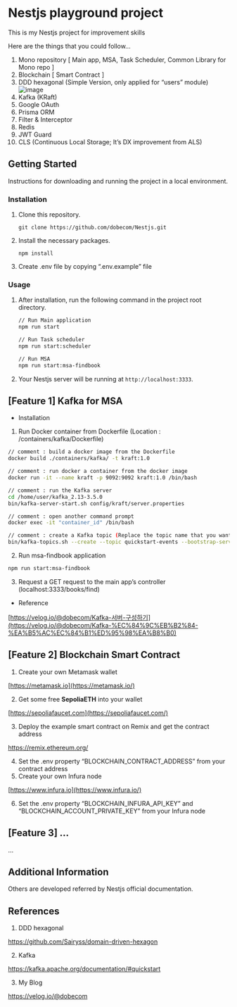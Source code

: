 # Nestjs playground project

This is my Nestjs project for improvement skills

Here are the things that you could follow…

1. Mono repository [ Main app, MSA, Task Scheduler, Common Library for Mono repo ]
2. Blockchain [ Smart Contract ]
3. DDD hexagonal (Simple Version, only applied for “users” module)
![image](https://github.com/dobecom/Nestjs/assets/90499822/ec0461a4-a40b-418c-ad47-db43d7e464b2)
4. Kafka (KRaft)
5. Google OAuth
6. Prisma ORM
7. Filter & Interceptor
8. Redis
9. JWT Guard
10. CLS (Continuous Local Storage; It’s DX improvement from ALS)

## Getting Started

Instructions for downloading and running the project in a local environment.

### Installation

1. Clone this repository.
    
    ```
    git clone https://github.com/dobecom/Nestjs.git
    ```
    
2. Install the necessary packages.
    
    ```
    npm install
    ```
    
3. Create .env file by copying “.env.example” file

### Usage

1. After installation, run the following command in the project root directory.
    
    ```bash
    // Run Main application
    npm run start
    
    // Run Task scheduler
    npm run start:scheduler
    
    // Run MSA
    npm run start:msa-findbook
    ```
    
2. Your Nestjs server will be running at `http://localhost:3333`.

## [Feature 1] Kafka for MSA

- Installation
1. Run Docker container from Dockerfile (Location : /containers/kafka/Dockerfile)

```bash
// comment : build a docker image from the Dockerfile
docker build ./containers/kafka/ -t kraft:1.0

// comment : run docker a container from the docker image
docker run -it --name kraft -p 9092:9092 kraft:1.0 /bin/bash

// comment : run the Kafka server
cd /home/user/kafka_2.13-3.5.0
bin/kafka-server-start.sh config/kraft/server.properties

// comment : open another command prompt
docker exec -it "container_id" /bin/bash

// comment : create a Kafka topic (Replace the topic name that you want to create by replace "quickstart-events" [ex: "test-event"])
bin/kafka-topics.sh --create --topic quickstart-events --bootstrap-server localhost:9092
```

2. Run msa-findbook application

```bash
npm run start:msa-findbook
```

3. Request a GET request to the main app’s controller (localhost:3333/books/find) 
- Reference

[https://velog.io/@dobecom/Kafka-서버-구성하기](https://velog.io/@dobecom/Kafka-%EC%84%9C%EB%B2%84-%EA%B5%AC%EC%84%B1%ED%95%98%EA%B8%B0)

## [Feature 2] Blockchain Smart Contract

1. Create your own Metamask wallet

[https://metamask.io](https://metamask.io/)

2. Get some free **SepoliaETH** into your wallet

[https://sepoliafaucet.com](https://sepoliafaucet.com/)

3. Deploy the example smart contract on Remix and get the contract address

https://remix.ethereum.org/

4. Set the .env property “BLOCKCHAIN_CONTRACT_ADDRESS” from your contract address
5. Create your own Infura node

[https://www.infura.io](https://www.infura.io/)

6. Set the .env property “BLOCKCHAIN_INFURA_API_KEY” and “BLOCKCHAIN_ACCOUNT_PRIVATE_KEY” from your Infura node

## [Feature 3] …

…

## Additional Information

Others are developed referred by Nestjs official documentation.

## References

1. DDD hexagonal

https://github.com/Sairyss/domain-driven-hexagon

2. Kafka

https://kafka.apache.org/documentation/#quickstart

3. My Blog

https://velog.io/@dobecom
